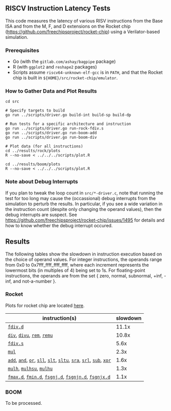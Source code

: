 ## RISCV Instruction Latency Tests

This code measures the latency of various RISV instructions from the Base ISA and from the M, F, and D extensions on the Rocket chip (https://github.com/freechipsproject/rocket-chip) using a Verilator-based simulation.


### Prerequisites

  - Go (with the `gitlab.com/ashay/bagpipe` package)
  - R (with `ggplot2` and `reshape2` packages)
  - Scripts assume `riscv64-unknown-elf-gcc` is in `PATH`, and that the Rocket chip is built in `${HOME}/src/rocket-chip/emulator`.


### How to Gather Data and Plot Results

    cd src
    
    # Specify targets to build
    go run ../scripts/driver.go build-int build-sp build-dp
    
    # Run tests for a specific architecture and instruction
    go run ../scripts/driver.go run-rock-fdiv.s
    go run ../scripts/driver.go run-boom-add
    go run ../scripts/driver.go run-boom-div
    
    # Plot data (for all instructions)
    cd ../results/rock/plots
    R --no-save < ../../../scripts/plot.R

    cd ../results/boom/plots
    R --no-save < ../../../scripts/plot.R


### Note about Debug Interrupts

If you plan to tweak the loop count in `src/*-driver.c`, note that running the test for too long may cause the (occassional) debug interrupts from the simulation to perturb the results.  In particular, if you see a wide variation in the instruction count (despite only changing the operand values), then the debug interrupts are suspect.  See https://github.com/freechipsproject/rocket-chip/issues/1495 for details and how to know whether the debug interrupt occured.


## Results

The following tables show the slowdown in instruction execution based on the choice of operand values.  For integer instructions, the operands range from 0x0 to 0x7fff\_ffff\_ffff\_ffff, where each increment represents the lowermost bits (in multiples of 4) being set to 1s.  For floating-point instructions, the operands are from the set { zero, normal, subnormal, +inf, -inf, and not-a-number }.

### Rocket

Plots for rocket chip are located [here](rocket-results.md).

|  instruction(s) | slowdown |
| --------------- | -------- |
| [`fdiv.d`](results/rock/plots/plot-fdiv.d.png) | 11.1x |
| [`div`](results/rock/plots/plot-div.png), [`divu`](results/rock/plots/plot-divu.png), [`rem`](results/rock/plots/plot-rem.png), [`remu`](results/rock/plots/plot-remu.png) | 10.8x |
| [`fdiv.s`](results/rock/plots/plot-fdiv.s.png) | 5.6x |
| [`mul`](results/rock/plots/plot-mul.png) | 2.3x |
| [`add`](results/rock/plots/plot-add.png), [`and`](results/rock/plots/plot-and.png), [`or`](results/rock/plots/plot-or.png), [`sll`](results/rock/plots/plot-sll.png), [`slt`](results/rock/plots/plot-slt.png), [`sltu`](results/rock/plots/plot-sltu.png), [`sra`](results/rock/plots/plot-sra.png), [`srl`](results/rock/plots/plot-srl.png), [`sub`](results/rock/plots/plot-sub.png), [`xor`](results/rock/plots/plot-xor.png) | 1.6x |
| [`mulh`](results/rock/plots/plot-mulh.png), [`mulhsu`](results/rock/plots/plot-mulhsu.png), [`mulhu`](results/rock/plots/plot-mulhu.png) | 1.3x |
| [`fmax.d`](results/rock/plots/plot-fmax.d.png), [`fmin.d`](results/rock/plots/plot-fmin.d.png), [`fsgnj.d`](results/rock/plots/plot-fsgnj.d.png), [`fsgnjn.d`](results/rock/plots/plot-fsgnjn.d.png), [`fsgnjx.d`](results/rock/plots/plot-fsgnjx.d.png) | 1.1x |


### BOOM

To be processed.
